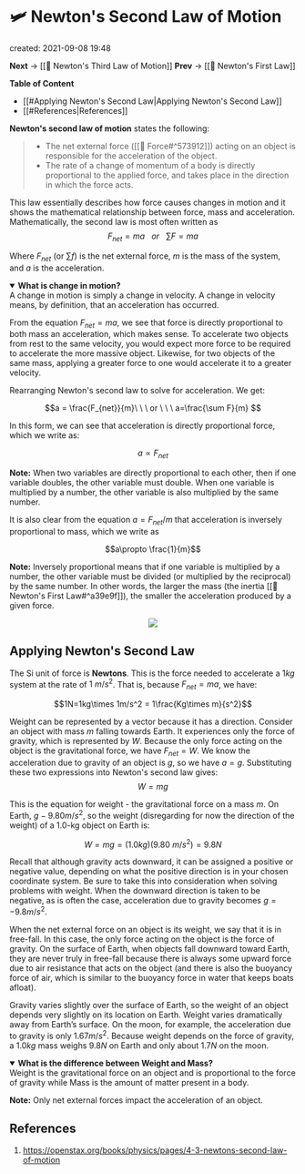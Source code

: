 # 🛩  Newton's Second Law of Motion
created: 2021-09-08 19:48

**Next** -> [[🧨 Newton's Third Law of Motion]]
**Prev** -> [[🥼 Newton's First Law]]

**Table of Content**

- [[#Applying Newton's Second Law|Applying Newton's Second Law]]
- [[#References|References]]


**Newton's second law of motion** states the following:

> * The net external force ([[💨 Force#^573912]]) acting on an object is responsible for the acceleration of the object.
> * The rate of a change of momentum of a body is directly proportional to the applied force, and takes place in the direction in which the force acts.

This law essentially describes how force causes changes in motion and it shows the mathematical relationship between force, mass and acceleration. Mathematically, the second law is most often written as
$$
	F_{net}=ma\ \ \ or \ \ \ \sum{F} = ma
$$

Where $F_{net}$ (or $\sum f$) is the net external force, $m$ is the mass of the system, and $a$ is the acceleration. 

<details open>
	<summary><b>What is change in motion?</b></summary>
		A change in motion is simply a change in velocity. A change in velocity means, by definition, that an acceleration has occurred.
</details>

From the equation $F_{net}=ma$, we see that force is directly proportional to both mass an acceleration, which makes sense. To accelerate two objects from rest to the same velocity, you would expect more force to be required to accelerate the more massive object. Likewise, for two objects of the same mass, applying a greater force to one would accelerate it to a greater velocity.

Rearranging Newton's second law to solve for acceleration. We get:

$$a = \frac{F_{net}}{m}\ \ \ or \ \ \ a=\frac{\sum F}{m} $$

In this form, we can see that acceleration is directly proportional force, which we write as:

$$a\propto F_{net}$$

**Note:** When two variables are directly proportional to each other, then if one variable doubles, the other variable must double. When one variable is multiplied by a number, the other variable is also multiplied by the same number.

It is also clear from the equation $a=F_{net}/m$ that acceleration is inversely proportional to mass, which we write as 

$$a\propto \frac{1}{m}$$

**Note:** Inversely proportional means that if one variable is multiplied by a number, the other variable must be divided (or multiplied by the reciprocal) by the same number. In other words, the larger the mass (the inertia [[🥼 Newton's First Law#^a39e9f]]), the smaller the acceleration produced by a given force.

<p align="center">
	<img src="https://openstax.org/apps/archive/20210713.205645/resources/61192c4a135a23fc42b216ba2fd937fb9962e24a">
</p>

## Applying Newton's Second Law
The Si unit of force is **Newtons**. This is the force needed to accelerate a $1kg$ system at the rate of $1\ m/s^2$. That is, because $F_{net}=ma$, we have:

$$1N=1kg\times 1m/s^2 = 1\frac{Kg\times m}{s^2}$$

Weight can be represented by a vector because it has a direction.
Consider an object with mass $m$ falling towards Earth. It experiences only the force of gravity, which is represented by $W$. Because the only force acting on the object is the gravitational force, we have $F_{net}=W$. We know the acceleration due to gravity of an object is $g$, so we have $a=g$. Substituting these two expressions into Newton's second law gives:
$$ W=mg$$

This is the equation for weight - the gravitational force on a mass $m$. On Earth, $g-9.80m/s^2$, so the weight (disregarding for now the direction of the weight) of a 1.0-kg object on Earth is:

$$W=mg=(1.0kg)(9.80\ m/s^2)=9.8N$$

Recall that although gravity acts downward, it can be assigned a positive or negative value, depending on what the positive direction is in your chosen coordinate system. Be sure to take this into consideration when solving problems with weight. When the downward direction is taken to be negative, as is often the case, acceleration due to gravity becomes  $g = −9.8 m/s^2$.

When the net external force on an object is its weight, we say that it is in free-fall. In this case, the only force acting on the object is the force of gravity. On the surface of Earth, when objects fall downward toward Earth, they are never truly in free-fall because there is always some upward force due to air resistance that acts on the object (and there is also the buoyancy force of air, which is similar to the buoyancy force in water that keeps boats afloat).

Gravity varies slightly over the surface of Earth, so the weight of an object depends very slightly on its location on Earth. Weight varies dramatically away from Earth’s surface. On the moon, for example, the acceleration due to gravity is only $1.67 m/s^2$. Because weight depends on the force of gravity, a $1.0kg$ mass weighs $9.8 N$ on Earth and only about $1.7 N$ on the moon.

<details open>
	<summary><b>What is the difference between Weight and Mass?</b></summary>
		Weight is the gravitational force on an object and is proportional to the force of gravity while Mass is the amount of matter present in a body.
</details>

**Note:** Only net external forces impact the acceleration of an object.

## References
1. https://openstax.org/books/physics/pages/4-3-newtons-second-law-of-motion